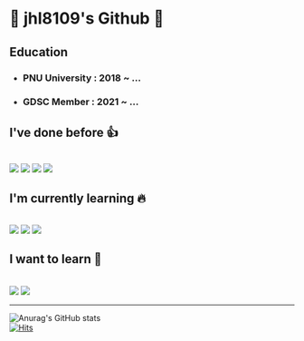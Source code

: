# 🔴 jhl8109's Github 🔴

## Education 
- ### PNU University : 2018 ~ ...
- ### GDSC Member    : 2021 ~ ...

## I've done before 👍
<br>
<a href="https://developer.android.com" target="_blank"><img src="https://img.shields.io/badge/Android-3DDC84?style=flat-square&logo=Android&logoColor=white"/></a>
<a href="https://developer.android.com" target="_blank"><img src="https://img.shields.io/badge/C++-00599C?style=flat-square&logo=C++&logoColor=white"/></a>
<a href="https://developer.android.com" target="_blank"><img src="https://img.shields.io/badge/Node.js-339933?style=flat-square&logo=Node.js&logoColor=white"/></a>
<a href="https://developer.android.com" target="_blank"><img src="https://img.shields.io/badge/Express-000000?style=flat-square&logo=Express&logoColor=white"/></a> <br>

## I'm currently learning 🔥
<br>
<a href="https://developer.android.com" target="_blank"><img src="https://img.shields.io/badge/React-000000?style=flat-square&logo=React&logoColor=white"/></a>
<a href="https://developer.android.com" target="_blank"><img src="https://img.shields.io/badge/Spring-6DB33F?style=flat-square&logo=Spring&logoColor=white"/></a>
<a href="https://developer.android.com" target="_blank"><img src="https://img.shields.io/badge/Spring Boot-6DB33F?style=flat-square&logo=Spring Boot&logoColor=white"/></a><br>

## I want to learn 🌈
<br>
<a href="https://developer.android.com" target="_blank"><img src="https://img.shields.io/badge/GCP-4285F4?style=flat-square&logo=Google Cloud&logoColor=white"/></a>
<a href="https://developer.android.com" target="_blank"><img src="https://img.shields.io/badge/AWS-232F3E?style=flat-square&logo=Amazon AWS&logoColor=white"/></a>

<hr/>

![Anurag's GitHub stats](https://github-readme-stats.vercel.app/api?username=jhl8109&show_icons=true&theme=cobalt)<br>
[![Hits](https://hits.seeyoufarm.com/api/count/incr/badge.svg?url=https%3A%2F%2Fgithub.com%2Fgjbae1212%2Fhit-counter&count_bg=%2300D4FF&title_bg=%23000000&icon=&icon_color=%23E7E7E7&title=views&edge_flat=false)](https://hits.seeyoufarm.com)                  



